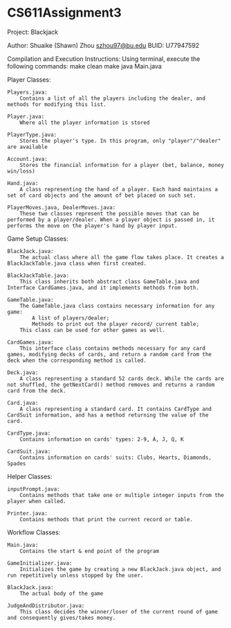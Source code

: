 # CS611Assignment3
Project: Blackjack

Author: Shuaike (Shawn) Zhou
szhou97@bu.edu
BUID: U77947592

Compilation and Execution Instructions:
Using terminal, execute the following commands:
    make clean
    make
    java Main.java

Player Classes:
    
    Players.java:
        Contains a list of all the players including the dealer, and methods for modifying this list. 
    
    Player.java:
        Where all the player information is stored
    
    PlayerType.java:
        Stores the player's type. In this program, only "player"/"dealer" are available
    
    Account.java:
        Stores the financial information for a player (bet, balance, money win/loss)
    
    Hand.java:
        A class representing the hand of a player. Each hand maintains a set of card objects and the amount of bet placed on such set.
    
    PlayerMoves.java, DealerMoves.java:
        These two classes represent the possible moves that can be performed by a player/dealer. When a player object is passed in, it performs the move on the player's hand by player input.
    
Game Setup Classes:
    
    BlackJack.java:
        The actual class where all the game flow takes place. It creates a BlackJackTable.java class when first created. 
    
    BlackJackTable.java:
        This class inherits both abstract class GameTable.java and Interface CardGames.java, and it implements methods from both. 
    
    GameTable.java:
        The GameTable.java class contains necessary information for any game:
            A list of players/dealer;
            Methods to print out the player record/ current table;
        This class can be used for other games as well.
    
    CardGames.java:
        This interface class contains methods necessary for any card games, modifying decks of cards, and return a random card from the deck when the corresponding method is called.
    
    Deck.java:
        A class representing a standard 52 cards deck. While the cards are not shuffled, the getNextCard() method removes and returns a random card from the deck.
    
    Card.java:
        A class representing a standard card. It contains CardType and CardSuit information, and has a method returning the value of the card.
    
    CardType.java:
        Contains information on cards' types: 2-9, A, J, Q, K
    
    CardSuit.java:
        Contains information on cards' suits: Clubs, Hearts, Diamonds, Spades

Helper Classes:

    inputPrompt.java:
        Contains methods that take one or multiple integer inputs from the player when called.

    Printer.java:
        Contains methods that print the current record or table.

Workflow Classes:

    Main.java:
        Contains the start & end point of the program

    GameInitializer.java:
        Initializes the game by creating a new BlackJack.java object, and run repetitively unless stopped by the user. 

    BlackJack.java:
        The actual body of the game
    
    JudgeAndDistributor.java:
        This class decides the winner/loser of the current round of game and consequently gives/takes money.
    








